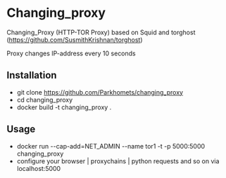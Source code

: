 # Changing_proxy

Changing_Proxy (HTTP-TOR Proxy) based on Squid and torghost (https://github.com/SusmithKrishnan/torghost)

Proxy changes IP-address every 10 seconds

## Installation

- git clone https://github.com/Parkhomets/changing_proxy
- cd changing_proxy
- docker build -t changing_proxy .


## Usage

- docker run --cap-add=NET_ADMIN --name tor1 -t -p 5000:5000 changing_proxy
- сonfigure your browser | proxychains | python requests and so on via localhost:5000